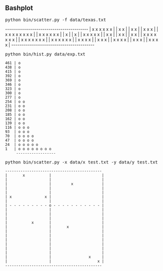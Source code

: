 <h2>Bashplot</h2>
<pre>python bin/scatter.py -f data/texas.txt</pre>
	------------------------------------------
	|             x x x x x x                 |
	|             x         x                 |
	|             x         x                 |
	|             x         x x               |
	|             x           x x x x x x x   |
	|             x                 x x x x x |
	|             x                           |
	|             x                           |
	| x x   x   x x                           |
	|   x x                                   |
	|     x x                                 |
	|       x x                               |
	|       x x     x x x                 x x |
	|         x x x     x x               x x |
	|           x x       x           x x x   |
	|                     x x       x x       |
	|                       x     x x         |
	|                       x x   x x         |
	|                         x   x x         |
	|                         x x x x         |
	------------------------------------------


<pre>python bin/hist.py data/exp.txt</pre>
	461 | o                
	438 | o                
	415 | o                
	392 | o                
	369 | o                
	346 | o                
	323 | o                
	300 | o                
	277 | o                
	254 | o o              
	231 | o o              
	208 | o o              
	185 | o o              
	162 | o o              
	139 | o o              
	116 | o o o            
	93  | o o o            
	70  | o o o o          
	47  | o o o o          
	24  | o o o o o        
	1   | o o o o o o o o  
	     ------------------


<pre>python bin/scatter.py -x data/x_test.txt -y data/y_test.txt</pre>
	--------------------------------------------
	|       x           |                       |
	|                   |                       |
	|                   |         x             |
	|                   |                       |
	|                   |                       |
	| x               x |                       |
	|                   |                       |
	| - - - - - - - - - o - - - - - - - - - - - |
	|                   |                       |
	|                   |                       |
	|                   |                       |
	|           x       |                       |
	|                   |       x               |
	|                   |                       |
	|                   |                       |
	|                   |                       |
	|                   |                       |
	|                   |                       |
	|                   |                       |
	|                   |                 x     |
	|                   |                     x |
	--------------------------------------------
